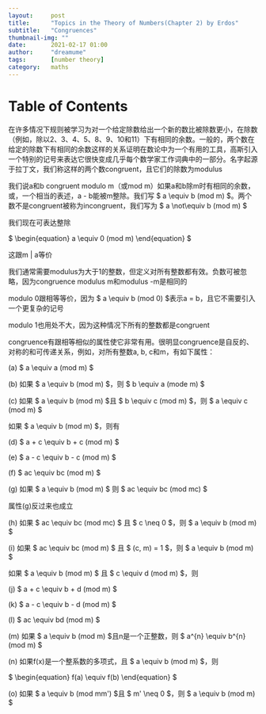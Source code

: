 ```yaml
---
layout:     post
title:      "Topics in the Theory of Numbers(Chapter 2) by Erdos"
subtitle:   "Congruences"
thumbnail-img: ""
date:       2021-02-17 01:00
author:     "dreamume"
tags: 		[number theory]
category:   maths
---
```

<head>
    <script src="https://cdn.mathjax.org/mathjax/latest/MathJax.js?config=TeX-AMS-MML_HTMLorMML" type="text/javascript"></script>
    <script type="text/x-mathjax-config">
        MathJax.Hub.Config({
            tex2jax: {
            skipTags: ['script', 'noscript', 'style', 'textarea', 'pre'],
            inlineMath: [['$','$']]
            }
        });
    </script>
</head>

# Table of Contents



在许多情况下规则被学习为对一个给定除数给出一个新的数比被除数更小，在除数（例如，除以2、3、4、5、8、9、10和11）下有相同的余数。一般的，两个数在给定的除数下有相同的余数这样的关系证明在数论中为一个有用的工具，高斯引入一个特别的记号来表达它很快变成几乎每个数学家工作词典中的一部分。名字起源于拉丁文，我们称这样的两个数congruent，且它们的除数为modulus

我们说a和b congruent modulo m（或mod m）如果a和b除m时有相同的余数，或，一个相当的表述，a - b能被m整除。我们写 $ a \\equiv b (mod m) $。两个数不是congruent被称为incongruent，我们写为 $ a \\not\\equiv b (mod m) $

我们现在可表达整除

$ \\begin{equation} a \\equiv 0 (mod m) \\end{equation} $

这跟m \| a等价

我们通常需要modulus为大于1的整数，但定义对所有整数都有效。负数可被忽略，因为congruence modulus m和modulus -m是相同的

modulo 0跟相等等价，因为 $ a \\equiv b (mod 0) $表示a = b，且它不需要引入一个更复杂的记号

modulo 1也用处不大，因为这种情况下所有的整数都是congruent

congruence有跟相等相似的属性使它非常有用。很明显congruence是自反的、对称的和可传递关系，例如，对所有整数a, b, c和m，有如下属性：

(a) $ a \\equiv a (mod m) $

(b) 如果 $ a \\equiv b (mod m) $，则 $ b \\equiv a (mode m) $

(c) 如果 $ a \\equiv b (mod m) $且 $ b \\equiv c (mod m) $，则 $ a \\equiv c (mod m) $

如果 $ a \\equiv b (mod m) $，则有

(d) $ a + c \\equiv b + c (mod m) $

(e) $ a - c \\equiv b - c (mod m) $

(f) $ ac \\equiv bc (mod m) $

(g) 如果 $ a \\equiv b (mod m) $ 则 $ ac \\equiv bc (mod mc) $

属性(g)反过来也成立

(h) 如果 $ ac \\equiv bc (mod mc) $ 且 $ c \\neq 0 $，则 $ a \\equiv b (mod m) $

(i) 如果 $ ac \\equiv bc (mod m) $ 且 $ (c, m) = 1 $，则 $ a \\equiv b (mod m) $

如果 $ a \\equiv b (mod m) $ 且 $ c \\equiv d (mod m) $，则

(j) $ a + c \\equiv b + d (mod m) $

(k) $ a - c \\equiv b - d (mod m) $

(l) $ ac \\equiv bd (mod m) $

(m) 如果 $ a \\equiv b (mod m) $且n是一个正整数，则 $ a^{n} \\equiv b^{n} (mod m) $

(n) 如果f(x)是一个整系数的多项式，且 $ a \\equiv b (mod m) $，则

$ \\begin{equation} f(a) \\equiv f(b) \\end{equation} $

(o) 如果 $ a \\equiv b (mod mm') $且 $ m' \\neq 0 $，则 $ a \\equiv b (mod m) $

